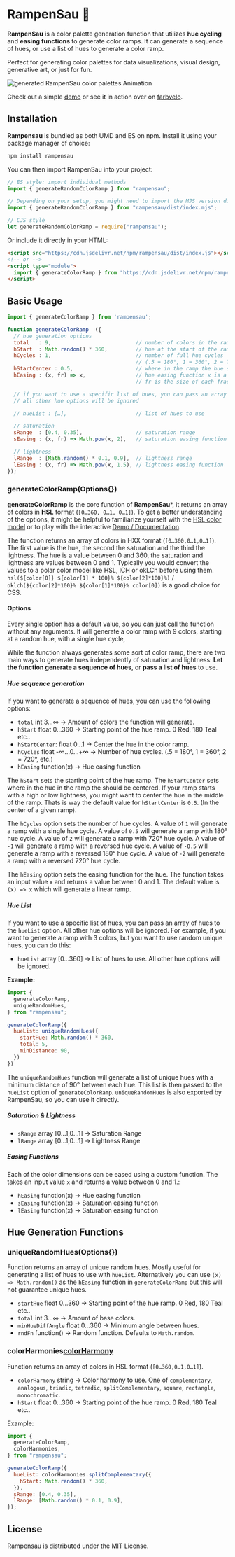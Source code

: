 # RampenSau 🐷

**RampenSau** is a color palette generation function that utilizes **hue cycling** and
**easing functions** to generate color ramps. It can generate a sequence of hues, or use a list of hues to generate a color ramp.

Perfect for generating color palettes for data visualizations, visual design, generative art, or just for fun.

![generated RampenSau color palettes Animation](./rampensau.gif)

Check out a simple [demo](https://codepen.io/meodai/pen/yLvgxQK?editors=0010) or see it in action over on [farbvelo](https://farbvelo.elastiq.ch/).

## Installation

**Rampensau** is bundled as both UMD and ES on npm. Install it using your package manager of choice:

```js
npm install rampensau
```

You can then import RampenSau into your project:

```js
// ES style: import individual methods
import { generateRandomColorRamp } from "rampensau";

// Depending on your setup, you might need to import the MJS version directly
import { generateRandomColorRamp } from "rampensau/dist/index.mjs";

// CJS style
let generateRandomColorRamp = require("rampensau");
```

Or include it directly in your HTML:

```html
<script src="https://cdn.jsdelivr.net/npm/rampensau/dist/index.js"></script>
<!-- or -->
<script type="module">
  import { generateColorRamp } from "https://cdn.jsdelivr.net/npm/rampensau/dist/index.mjs";
</script>
```

## Basic Usage

```js
import { generateColorRamp } from 'rampensau';

function generateColorRamp  ({
  // hue generation options
  total   : 9,                           // number of colors in the ramp
  hStart  : Math.random() * 360,         // hue at the start of the ramp
  hCycles : 1,                           // number of full hue cycles 
                                         // (.5 = 180°, 1 = 360°, 2 = 720°, etc.)
  hStartCenter : 0.5,                    // where in the ramp the hue should be centered
  hEasing : (x, fr) => x,                // hue easing function x is a value between 0 and 1 
                                         // fr is the size of each fraction of the ramp: (1 / total)

  // if you want to use a specific list of hues, you can pass an array of hues to the hueList option
  // all other hue options will be ignored

  // hueList : […],                      // list of hues to use

  // saturation
  sRange  : [0.4, 0.35],                 // saturation range
  sEasing : (x, fr) => Math.pow(x, 2),   // saturation easing function

  // lightness
  lRange  : [Math.random() * 0.1, 0.9],  // lightness range
  lEasing : (x, fr) => Math.pow(x, 1.5), // lightness easing function
});
```

### generateColorRamp(Options{})

**generateColorRamp** is the core function of **RampenSau***, it returns an array of colors in **HSL** format (`[0…360, 0…1, 0…1]`). To get a better understanding of the options, it might be helpful to familiarize yourself with the [HSL color model](https://en.wikipedia.org/wiki/HSL_and_HSV) or to play with the interactive [Demo / Documentation](https://meodai.github.io/rampensau/).

The function returns an array of colors in HXX format (`[0…360,0…1,0…1]`). The first value is the hue, the second the saturation and the third the lightness. The hue is a value between 0 and 360, the saturation and lightness are values between 0 and 1. Typically you would convert the values to a polar color model like HSL, lCH or okLCh before using them. `hsl(${color[0]} ${color[1] * 100}% ${color[2]*100}%)` / `oklch(${color[2]*100}% ${color[1]*100}% color[0])` is a good choice for CSS.

#### Options

Every single option has a default value, so you can just call the function without any arguments.
It will generate a color ramp with 9 colors, starting at a random hue, with a single hue cycle,

While the function always generates some sort of color ramp, there are two main ways to generate hues independently of saturation and lightness: **Let the function generate a sequence of hues**, or **pass a list of hues** to use.

##### Hue sequence generation

If you want to generate a sequence of hues, you can use the following options:

- `total` int 3…∞           → Amount of colors the function will generate.
- `hStart` float 0…360      → Starting point of the hue ramp. 0 Red, 180 Teal etc..
- `hStartCenter`: float 0…1 → Center the hue in the color ramp.
- `hCycles` float -∞…0…+∞   → Number of hue cycles. (.5 = 180°, 1 = 360°, 2 = 720°, etc.)
- `hEasing` function(x)     → Hue easing function

The `hStart` sets the starting point of the hue ramp. The `hStartCenter` sets where in the hue in the ramp the  should be centered. If your ramp starts with a high or low lightness, you might want to center the hue in the middle of the ramp. Thats is way the default value for `hStartCenter` is `0.5`. (In the center of a given ramp).

The `hCycles` option sets the number of hue cycles. A value of `1` will generate a ramp with a single hue cycle. A value of `0.5` will generate a ramp with 180° hue cycle. A value of `2` will generate a ramp with 720° hue cycle. A value of `-1` will generate a ramp with a reversed hue cycle. A value of `-0.5` will generate a ramp with a reversed 180° hue cycle. A value of `-2` will generate a ramp with a reversed 720° hue cycle.

The `hEasing` option sets the easing function for the hue. The function takes an input value `x` and returns a value between 0 and 1. The default value is `(x) => x` which will generate a linear ramp.

##### Hue List

If you want to use a specific list of hues, you can pass an array of hues to the `hueList` option. All other hue options will be ignored. For example, if you want to generate a ramp with 3 colors, but you want to use random unique hues, you can do this:

- `hueList` array [0…360]   → List of hues to use. All other hue options will be ignored.

**Example:**

```js
import {
  generateColorRamp,
  uniqueRandomHues,
} from "rampensau";

generateColorRamp({
  hueList: uniqueRandomHues({
    startHue: Math.random() * 360, 
    total: 5, 
    minDistance: 90,
  })
})
```

The `uniqueRandomHues` function will generate a list of unique hues with a minimum distance of 90° between each hue. This list is then passed to the `hueList` option of `generateColorRamp`. `uniqueRandomHues` is also exported by RampenSau, so you can use it directly.

##### Saturation & Lightness

- `sRange` array [0…1,0…1]  → Saturation Range
- `lRange` array [0…1,0…1]  → Lightness Range

##### Easing Functions

Each of the color dimensions can be eased using a custom function.
The takes an input value `x` and returns a value between 0 and 1.:

- `hEasing` function(x)     → Hue easing function
- `sEasing` function(x)     → Saturation easing function
- `lEasing` function(x)     → Saturation easing function

## Hue Generation Functions

### uniqueRandomHues(Options{})

Function returns an array of unique random hues. Mostly useful for generating a list of hues to use with `hueList`. Alternatively you can use `(x) => Math.random()` as the `hEasing` function in `generateColorRamp` but this will not guarantee unique hues.

- `startHue` float 0…360        → Starting point of the hue ramp. 0 Red, 180 Teal etc..
- `total` int 3…∞               → Amount of base colors.
- `minHueDiffAngle` float 0…360 → Minimum angle between hues.
- `rndFn` function()            → Random function. Defaults to `Math.random`.

### colorHarmonies[colorHarmony](Options{})

Function returns an array of colors in HSL format (`[0…360,0…1,0…1]`).

- `colorHarmony` string → Color harmony to use. One of `complementary`, `analogous`, `triadic`, `tetradic`, `splitComplementary`, `square`, `rectangle`, `monochromatic`.
- `hStart` float 0…360 → Starting point of the hue ramp. 0 Red, 180 Teal etc..

Example:

```js
import {
  generateColorRamp,
  colorHarmonies,
} from "rampensau";

generateColorRamp({
  hueList: colorHarmonies.splitComplementary({
    hStart: Math.random() * 360,
  }),
  sRange: [0.4, 0.35],
  lRange: [Math.random() * 0.1, 0.9],
});
```

## License

Rampensau is distributed under the MIT License.
